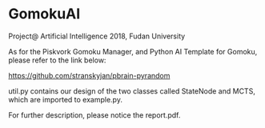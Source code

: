 # GomokuAI
Project@ Artificial Intelligence 2018, Fudan University

As for the Piskvork Gomoku Manager, and Python AI Template for Gomoku, please refer to the link below:

https://github.com/stranskyjan/pbrain-pyrandom

util.py contains our design of the two classes called StateNode and MCTS, which are imported to example.py.

For further description, please notice the report.pdf.
